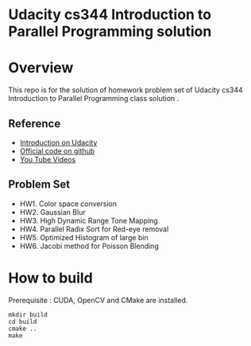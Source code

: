 Udacity cs344 Introduction to Parallel Programming solution
=====
# Overview

This repo is for the solution of homework problem set of Udacity cs344 Introduction to Parallel Programming class solution
.
## Reference

* [Introduction on Udacity ](https://eu.udacity.com/course/intro-to-parallel-programming--cs344)
* [Official code on github](https://github.com/udacity/cs344)
* [You Tube Videos](https://www.youtube.com/playlist?list=PLAwxTw4SYaPnFKojVQrmyOGFCqHTxfdv2)

## Problem Set

* HW1. Color space conversion
* HW2. Gaussian Blur
* HW3. High Dynamic Range Tone Mapping
* HW4. Parallel Radix Sort for Red-eye removal
* HW5. Optimized Histogram of large bin
* HW6. Jacobi method for Poisson Blending

# How to build

Prerequisite : CUDA, OpenCV and CMake are installed.

```
mkdir build
cd build
cmake ..
make
```

